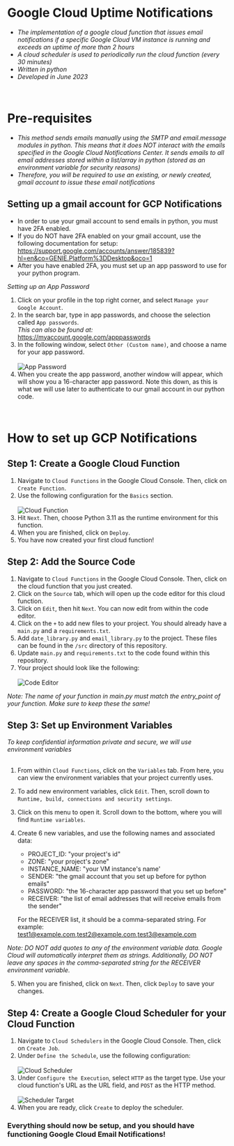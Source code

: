 # Google Cloud Uptime Notifications
- *The implementation of a google cloud function that issues email notifications if a specific Google Cloud VM instance is running and exceeds an uptime of more than 2 hours*
- *A cloud scheduler is used to periodically run the cloud function (every 30 minutes)*
- *Written in python*
- *Developed in June 2023*

<br>

# Pre-requisites
- *This method sends emails manually using the SMTP and email.message modules in python. This means that it does NOT interact with the emails specified in the Google Cloud Notifications Center. It sends emails to all email addresses stored within a list/array in python (stored as an environment variable for security reasons)*
- *Therefore, you will be required to use an existing, or newly created, gmail account to issue these email notifications*

## Setting up a gmail account for GCP Notifications
- In order to use your gmail account to send emails in python, you must have 2FA enabled.
- If you do NOT have 2FA enabled on your gmail account, use the following documentation for setup: <br>
https://support.google.com/accounts/answer/185839?hl=en&co=GENIE.Platform%3DDesktop&oco=1
- After you have enabled 2FA, you must set up an app password to use for your python program.

*Setting up an App Password*
1. Click on your profile in the top right corner, and select `Manage your Google Account`.
2. In the search bar, type in app passwords, and choose the selection called `App passwords`. <br>
*This can also be found at:* https://myaccount.google.com/apppasswords
3. In the following window, select `Other (Custom name)`, and choose a name for your app password. <br><br>
![App Password](/Images/2FA/AppPassword.png)
4. When you create the app password, another window will appear, which will show you a 16-character app password. Note this down, as this is what we will use later to authenticate to our gmail account in our python code.

<br>

# How to set up GCP Notifications

## Step 1: Create a Google Cloud Function
1. Navigate to `Cloud Functions` in the Google Cloud Console. Then, click on `Create Function`.
2. Use the following configuration for the `Basics` section. <br><br>
![Cloud Function](/Images/Function/CloudFunction.png)
3. Hit `Next`. Then, choose Python 3.11 as the runtime environment for this function.
4. When you are finished, click on `Deploy`.
5. You have now created your first cloud function!

## Step 2: Add the Source Code
1. Navigate to `Cloud Functions` in the Google Cloud Console. Then, click on the cloud function that you just created.
2. Click on the `Source` tab, which will open up the code editor for this cloud function.
3. Click on `Edit`, then hit `Next`. You can now edit from within the code editor.
4. Click on the `+` to add new files to your project. You should already have a `main.py` and a `requirements.txt`.
5. Add `date_library.py` and `email_library.py` to the project. These files can be found in the `/src` directory of this repository.
6. Update `main.py` and `requirements.txt` to the code found within this repository.
6. Your project should look like the following: <br><br>
![Code Editor](/Images/Function/CodeEditor.png)

*Note: The name of your function in main.py must match the entry_point of your function. Make sure to keep these the same!*

## Step 3: Set up Environment Variables
*To keep confidential information private and secure, we will use environment variables* <br><br>
1. From within `Cloud Functions`, click on the `Variables` tab. From here, you can view the environment variables that your project currently uses.
2. To add new environment variables, click `Edit`. Then, scroll down to `Runtime, build, connections and security settings`.
3. Click on this menu to open it. Scroll down to the bottom, where you will find `Runtime variables`.
4. Create 6 new variables, and use the following names and associated data:
    - PROJECT_ID: "your project's id"
    - ZONE: "your project's zone"
    - INSTANCE_NAME: "your VM instance's name'
    - SENDER: "the gmail account that you set up before for python emails"
    - PASSWORD: "the 16-character app password that you set up before"
    - RECEIVER: "the list of email addresses that will receive emails from the sender"

    For the RECEIVER list, it should be a comma-separated string. For example: <br>
    test1@example.com,test2@example.com,test3@example.com

*Note: DO NOT add quotes to any of the environment variable data. Google Cloud will automatically interpret them as strings. Additionally, DO NOT leave any spaces in the comma-separated string for the RECEIVER environment variable.* <br>

5. When you are finished, click on `Next`. Then, click `Deploy` to save your changes.

## Step 4: Create a Google Cloud Scheduler for your Cloud Function
1. Navigate to `Cloud Schedulers` in the Google Cloud Console. Then, click on `Create Job`.
2. Under `Define the Schedule`, use the following configuration: <br><br>
![Cloud Scheduler](Images/Scheduler/CloudScheduler.png)
3. Under `Configure the Execution`, select `HTTP` as the target type. Use your cloud function's URL as the URL field, and `POST` as the HTTP method. <br><br>
![Scheduler Target](/Images/Scheduler/SchedulerTarget.png)
4. When you are ready, click `Create` to deploy the scheduler.

### Everything should now be setup, and you should have functioning Google Cloud Email Notifications!